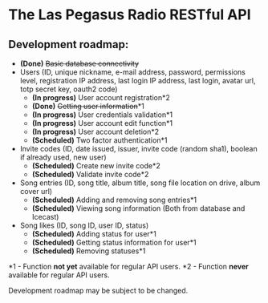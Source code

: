 # The Las Pegasus Radio RESTful API

## Development roadmap:
- **(Done)** ~~Basic database connectivity~~
- Users (ID, unique nickname, e-mail address, password, permissions level, registration IP address, last login IP address, last login, avatar url, totp secret key, oauth2 code)
	- **(In progress)** User account registration\*2
	- **(Done)** ~~Getting user information~~\*1
	- **(In progress)** User credentials validation\*1
	- **(In progress)** User account edit function\*1
	- **(In progress)** User account deletion\*2
	- **(Scheduled)** Two factor authentication\*1
- Invite codes (ID, date issued, issuer, invite code (random sha1), boolean if already used, new user)
	- **(Scheduled)** Create new invite code\*2
	- **(Scheduled)** Validate invite code\*2
- Song entries (ID, song title, album title, song file location on drive, album cover url)
	- **(Scheduled)** Adding and removing song entries\*1
	- **(Scheduled)** Viewing song information (Both from database and Icecast)
- Song likes (ID, song ID, user ID, status)
	- **(Scheduled)** Adding status for user\*1
	- **(Scheduled)** Getting status information for user\*1
	- **(Scheduled)** Removing statuses\*1

\*1 - Function **not yet** available for regular API users.
\*2 - Function **never** available for regular API users.

Development roadmap may be subject to be changed.

